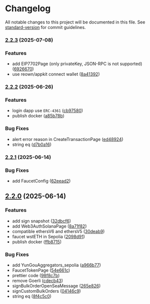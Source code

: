# Changelog

All notable changes to this project will be documented in this file. See [standard-version](https://github.com/conventional-changelog/standard-version) for commit guidelines.

### [2.2.3](https://github.com/EthanOK/ethan-bric-web/compare/v2.2.2...v2.2.3) (2025-07-08)


### Features

* add EIP7702Page (only privateKey, JSON-RPC is not supported) ([6926670](https://github.com/EthanOK/ethan-bric-web/commit/6926670d6545f2c48501b892bb1d35a0a14e9aa4))
* use reown/appkit connect wallet ([8a41392](https://github.com/EthanOK/ethan-bric-web/commit/8a41392f7151ce1857256b80269b25016c3870a2))

### [2.2.2](https://github.com/EthanOK/ethan-bric-web/compare/v2.2.1...v2.2.2) (2025-06-26)


### Features

* login dapp use `ERC-4361` ([cb97580](https://github.com/EthanOK/ethan-bric-web/commit/cb9758055a065c2702eda33d2afc0d1aadc1f4d3))
* publish docker ([a85b78b](https://github.com/EthanOK/ethan-bric-web/commit/a85b78bcf6f2ac8f5c088bac71bc8d5b85f6721c))


### Bug Fixes

* alert error reason in CreateTransactionPage ([ed48924](https://github.com/EthanOK/ethan-bric-web/commit/ed48924f50c2af94d49f14ac9da08992e2411dca))
* string eq ([d7b0a16](https://github.com/EthanOK/ethan-bric-web/commit/d7b0a166f8b85672a4c55f8bc6c2f3aad5bec47e))

### [2.2.1](https://github.com/EthanOK/ethan-yungou-web/compare/v2.2.0...v2.2.1) (2025-06-14)


### Bug Fixes

* add FaucetConfig ([62eead2](https://github.com/EthanOK/ethan-yungou-web/commit/62eead2714810d6c7896522aa7a1e2b2028b834e))

## [2.2.0](https://github.com/EthanOK/ethan-yungou-web/compare/v2.1.6...v2.2.0) (2025-06-14)


### Features

* add sign snapshot ([32dbcf6](https://github.com/EthanOK/ethan-yungou-web/commit/32dbcf65568fc734b1f80e2509e5a5b6a7fbffd7))
* add Web3AuthSolanaPage ([8a71f82](https://github.com/EthanOK/ethan-yungou-web/commit/8a71f82cb45fb4f984884b8e86f2dcabfc758efb))
* compatible ethersV6 and ethersV5 ([30deab9](https://github.com/EthanOK/ethan-yungou-web/commit/30deab95156adec5247e5e1e2a34948d93a870bb))
* faucet wstETH in Sepolia ([2098d91](https://github.com/EthanOK/ethan-yungou-web/commit/2098d919d46323682bf6a0e72830a7f7b63e90d7))
* publish docker ([ffb8715](https://github.com/EthanOK/ethan-yungou-web/commit/ffb8715d0a3f6902da860b8003b59fcc72be8633))


### Bug Fixes

* add YunGouAggregators_sepolia ([a966b77](https://github.com/EthanOK/ethan-yungou-web/commit/a966b7795e88cd626234d4591dd61576cf6a232b))
* FaucetTokenPage ([54e661c](https://github.com/EthanOK/ethan-yungou-web/commit/54e661c00489c9451cd878b37e58dad0dbda9615))
* prettier code ([98f8c7b](https://github.com/EthanOK/ethan-yungou-web/commit/98f8c7b3e22a9539eddfefe6c8e09e570f5e06b8))
* remove Goerli ([cdecb43](https://github.com/EthanOK/ethan-yungou-web/commit/cdecb43db1a8f378f2e8a0cfde62bf7bb6d777be))
* signBulkOrderOpenSeaMessage ([265e826](https://github.com/EthanOK/ethan-yungou-web/commit/265e82643de8c79d73cd056165173917995a37fe))
* signCustomBulkOrders ([04146c9](https://github.com/EthanOK/ethan-yungou-web/commit/04146c930e9dce4668a8fdef1ea472715f1dc300))
* string eq ([8f4c5c0](https://github.com/EthanOK/ethan-yungou-web/commit/8f4c5c0256695547cd0a468ad2b0c0c6f89646a7))
